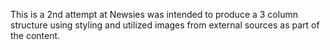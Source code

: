 This is a 2nd attempt at Newsies was intended to produce a 3 column structure using styling and utilized images from external sources as part of the content.